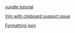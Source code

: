 [vundle tutorial][vundle_tut]

[Vim with clipboard support issue][clipboard]


[Formatting json][format_json]



[clipboard]: http://vimcasts.org/blog/2013/11/getting-vim-with-clipboard-support/
[vundle_tut]: https://linuxhint.com/vim-vundle-tutorial/
[format_json]: https://howchoo.com/g/ymy1ytvhn2v/how-to-format-json-in-vim

